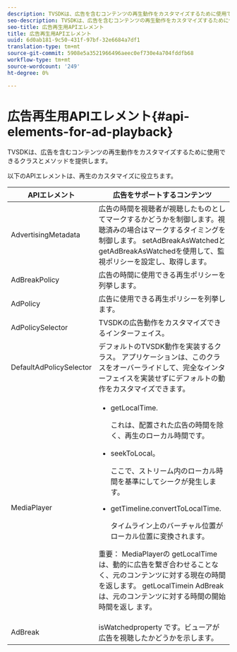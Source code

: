 ```yaml
---
description: TVSDKは、広告を含むコンテンツの再生動作をカスタマイズするために使用できるクラスとメソッドを提供します。
seo-description: TVSDKは、広告を含むコンテンツの再生動作をカスタマイズするために使用できるクラスとメソッドを提供します。
seo-title: 広告再生用APIエレメント
title: 広告再生用APIエレメント
uuid: 6d0ab181-9c50-431f-97bf-32e6684a7df1
translation-type: tm+mt
source-git-commit: 5908e5a3521966496aeec0ef730e4a704fddfb68
workflow-type: tm+mt
source-wordcount: '249'
ht-degree: 0%

---
```



# 広告再生用APIエレメント{#api-elements-for-ad-playback}

TVSDKは、広告を含むコンテンツの再生動作をカスタマイズするために使用できるクラスとメソッドを提供します。

以下のAPIエレメントは、再生のカスタマイズに役立ちます。

<table id="table_B07E373B9D2B425AB36466B1D42411AD"> 
 <thead> 
  <tr> 
   <th colname="col1" class="entry"> APIエレメント </th> 
   <th colname="col2" class="entry"> 広告をサポートするコンテンツ </th> 
  </tr> 
 </thead>
 <tbody> 
  <tr> 
   <td colname="col1"><span class="codeph"> AdvertisingMetadata</span> </td> 
   <td colname="col2">広告の時間を視聴者が視聴したものとしてマークするかどうかを制御します。視聴済みの場合はマークするタイミングを制御します。 <span class="codeph"> setAdBreakAsWatched</span>と<span class="codeph"> getAdBreakAsWatched</span>を使用して、監視ポリシーを設定し、取得します。 </td> 
  </tr> 
  <tr> 
   <td colname="col1"><span class="codeph"> AdBreakPolicy</span> </td> 
   <td colname="col2"> 広告の時間に使用できる再生ポリシーを列挙します。 </td> 
  </tr> 
  <tr> 
   <td colname="col1"><span class="codeph"> AdPolicy</span> </td> 
   <td colname="col2"> 広告に使用できる再生ポリシーを列挙します。 </td> 
  </tr> 
  <tr> 
   <td colname="col1"><span class="codeph"> AdPolicySelector</span> </td> 
   <td colname="col2"> TVSDKの広告動作をカスタマイズできるインターフェイス。 </td> 
  </tr> 
  <tr> 
   <td colname="col1"><span class="codeph"> DefaultAdPolicySelector</span> </td> 
   <td colname="col2"> デフォルトのTVSDK動作を実装するクラス。 アプリケーションは、このクラスをオーバーライドして、完全なインターフェイスを実装せずにデフォルトの動作をカスタマイズできます。 </td> 
  </tr> 
  <tr> 
   <td colname="col1"><span class="codeph"> MediaPlayer</span> </td> 
   <td colname="col2"> 
    <ul id="ul_37700A741403448A8760FDDA68B099AA"> 
     <li id="li_B465170D449E49489C5924572BEEB4A5"><span class="codeph"> getLocalTime</span>. <p>これは、配置された広告の時間を除く、再生のローカル時間です。 </p> </li> 
     <li id="li_D9D68CF428904BB2B84E1BCE828A90DC"><span class="codeph"> seekToLocal</span>。 <p>ここで、ストリーム内のローカル時間を基準にしてシークが発生します。 </p> </li> 
     <li id="li_9DBCA75537DC4824AA66B53A3FA28812"><span class="codeph"> getTimeline.convertToLocalTime</span>. <p>タイムライン上のバーチャル位置がローカル位置に変換されます。 </p> </li> 
    </ul> <p>重要： <span class="codeph"> MediaPlayer</span>の<span class="codeph"> getLocalTime</span>は、動的に広告を繋ぎ合わせることなく、元のコンテンツに対する現在の時間を返します。 <span class="codeph"> getLocalTimein </span> AdBreakは、元のコンテンツに対する時間の開始時間を返し <span class="codeph"> </span> ます。 </p> </td> 
  </tr> 
  <tr> 
   <td colname="col1"><span class="codeph"> AdBreak</span> </td> 
   <td colname="col2"><span class="codeph"> isWatchedproperty</span> です。ビューアが広告を視聴したかどうかを示します。 </td> 
  </tr> 
 </tbody> 
</table>

